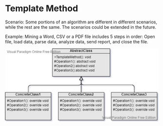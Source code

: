 Template Method
===
Scenario: Some portions of an algorithm are different in different scenarios, while the rest are the same. The scenarios could be extended in the future.

Example: Mining a Word, CSV or a PDF file includes 5 steps in order: Open file, load data, parse data, analyze data, send report, and close the file.

![UML](UML.jpg)
